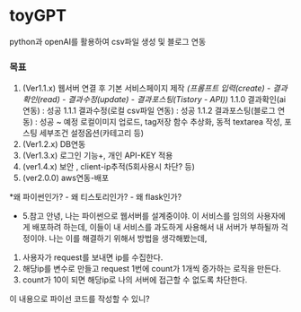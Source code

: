 # toyGPT
python과 openAI를 활용하여 csv파일 생성 및 블로그 연동

### 목표
1. (Ver1.1.x) 웹서버 연결 후 기본 서비스페이지 제작 
    *(프롬프트 입력(create) - 결과확인(read) - 결과수정(update) - 결과포스팅(Tistory - API))*
    1.1.0 결과확인(ai연동) : 성공
    1.1.1 결과수정(로컬 csv파일 연동) : 성공
    1.1.2 결과포스팅(블로그 연동) : 성공
    ~ 예정 로컬이미지 업로드, tag저장 함수 추상화, 동적 textarea 작성, 포스팅 세부조건 설정옵션(카테고리 등)
2. (Ver1.2.x) DB연동
3. (Ver1.3.x) 로그인 기능+, 개인 API-KEY 적용
4. (ver1.4.x) 보안 , client-ip추적(5회사용시 차단? 등)
5. (ver2.0.0) aws연동-배포


*왜 파이썬인가?  -  왜 티스토리인가?  -  왜 flask인가?

* 5.참고
안녕, 나는 파이썬으로 웹서버를 설계중이야.
이 서비스를 임의의 사용자에게 배포하려 하는데, 이들이 내 서비스를 과도하게 사용해서 내 서버가 부하될까 걱정이야. 나는 이를 해결하기 위해서 방법을 생각해봤는데,
1. 사용자가 request를 보내면 ip를 수집한다.
2. 해당ip를 변수로 만들고 request 1번에 count가 1개씩 증가하는 로직을 만든다.
3. count가 10이 되면 해당ip로 나의 서버에 접근할 수 없도록 차단한다.

이 내용으로 파이선 코드를 작성할 수 있니?